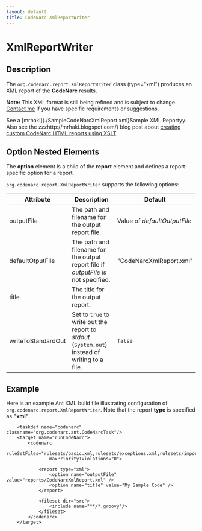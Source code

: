```yaml
---
layout: default
title: CodeNarc XmlReportWriter
---
```


# XmlReportWriter

## Description

The `org.codenarc.report.XmlReportWriter` class (type="xml") produces an XML report of the
**CodeNarc** results.

**Note:** This XML format is still being refined and is subject to change.
[Contact me](https://sourceforge.net/sendmessage.php?touser=1853503) if you have specific requirements or suggestions.

See a [mrhaki](./SampleCodeNarcXmlReport.xml}Sample XML Reportyy. Also see the zzzhttp://mrhaki.blogspot.com/) blog post about
[creating custom CodeNarc HTML reports using XSLT](http://mrhaki.blogspot.com/2011/01/groovy-goodness-create-codenarc-reports.html?utm_source=feedburner&utm_medium=feed&utm_campaign=Feed%3A+mrhaki+%28Messages+from+mrhaki%29).

## Option Nested Elements

The **option** element is a child of the **report** element and defines a report-specific option for a report.

`org.codenarc.report.XmlReportWriter` supports the following options:

| Attribute               | Description            | Default             |
|-------------------------|------------------------|---------------------|
| outputFile              | The path and filename for the output report file.              | Value of *defaultOutputFile*  |
| defaultOtputFile        | The path and filename for the output report file if *outputFile* is not specified.      | "CodeNarcXmlReport.xml"  |
| title                   | The title for the output report.                               |                        |
| writeToStandardOut      | Set to `true` to write out the report to *stdout* (`System.out`) instead of writing to a file. |  `false` |


## Example

Here is an example Ant XML build file illustrating configuration of
`org.codenarc.report.XmlReportWriter`. Note that the report **type** is specified as **"xml"**.

```
    <taskdef name="codenarc" classname="org.codenarc.ant.CodeNarcTask"/>
    <target name="runCodeNarc">
        <codenarc
                ruleSetFiles="rulesets/basic.xml,rulesets/exceptions.xml,rulesets/imports.xml"
                maxPriority1Violations="0">
    
            <report type="xml">
                <option name="outputFile" value="reports/CodeNarcXmlReport.xml" />
                <option name="title" value="My Sample Code" />
            </report>
    
            <fileset dir="src">
                <include name="**/*.groovy"/>
            </fileset>
        </codenarc>
    </target>
```

